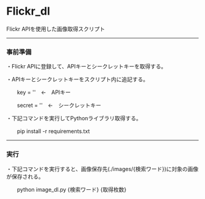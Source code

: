 # Flickr_dl
Flickr APIを使用した画像取得スクリプト

*****
### 事前準備
・Flickr APIに登録して、APIキーとシークレットキーを取得する。


・APIキーとシークレットキーをスクリプト内に追記する。

　　key = ''　←　APIキー

　　secret = ''　←　シークレットキー


・下記コマンドを実行してPythonライブラリ取得する。

　　pip install -r requirements.txt


*****
### 実行
・下記コマンドを実行すると、画像保存先(./images/{検索ワード})に対象の画像が保存される。

　　python image_dl.py {検索ワード} {取得枚数}

